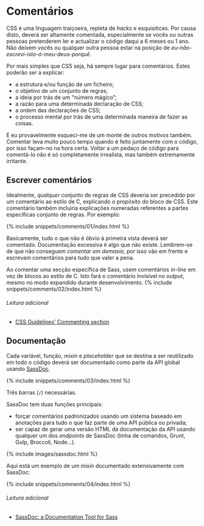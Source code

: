 
# Comentários

CSS é uma linguagem traiçoeira, repleta de _hacks_ e esquisitices. Por causa disto, deverá ser altamente comentada, especialmente se vocês ou outras pessoas pretenderem ler e actualizar o código daqui a 6 meses ou 1 ano. Não deixem vocês ou qualquer outra pessoa estar na posição de *eu-não-escrevi-isto-ó-meu-deus-porquê*.

Por mais simples que CSS seja, há sempre lugar para comentários. Estes poderão ser a explicar:

* a estrutura e/ou função de um ficheiro;
* o objetivo de um conjunto de regras;
* a ideia por trás de um “número mágico”;
* a razão para uma determinada declaração de CSS;
* a ordem das declarações de CSS;
* o processo mental por trás de uma determinada maneira de fazer as coisas.

E eu provavelmente esqueci-me de um monte de outros motivos também. Comentar leva muito pouco tempo quando é feito juntamente com o código, por isso façam-no na hora certa. Voltar a um pedaço de código para comentá-lo não é só completamente irrealista, mas também extremamente irritante.

## Escrever comentários

Idealmente, *qualquer* conjunto de regras de CSS deveria ser precedido por um comentário ao estilo de C, explicando o propósito do bloco de CSS. Este comentário também incluiria explicações numeradas referentes a partes específicas conjunto de regras. Por exemplo:

{% include snippets/comments/01/index.html %}

Basicamente, tudo o que não é óbvio à primeira vista deverá ser comentado. Documentação excessiva é algo que não existe. Lembrem-se de que não conseguem *comentar em demasia*, por isso vão em frente e escrevam comentários para tudo que valer a pena.

Ao comentar uma secção específica de Sass, usem comentários *in-line* em vez de blocos ao estilo de C. Isto fará o comentário invisível no *output*, mesmo no modo expandido durante desenvolvimento.
{% include snippets/comments/02/index.html %}

###### Leitura adicional

* [CSS Guidelines' Commenting section](http://cssguidelin.es/#commenting)

## Documentação

Cada variável, função, *mixin* e *placeholder* que se destina a ser reutilizado em todo o código deverá ser documentado como parte da API global usando [SassDoc](http://sassdoc.com).

{% include snippets/comments/03/index.html %}

<div class="note">
  <p>Três barras (<code>/</code>) necessárias.</p>
</div>

SassDoc tem duas funções principais:

* forçar comentários padronizados usando um sistema baseado em anotações para tudo o que faz parte de uma API pública ou privada;
* ser capaz de gerar uma versão HTML da documentação da API usando qualquer um dos *endpoints* de SassDoc (linha de comandos, Grunt, Gulp, Broccoli, Node…).

{% include images/sassdoc.html %}

Aqui está um exemplo de um _mixin_ documentado extensivamente com SassDoc:

{% include snippets/comments/04/index.html %}

###### Leitura adicional

* [SassDoc: a Documentation Tool for Sass](http://www.sitepoint.com/sassdoc-documentation-tool-sass/)
